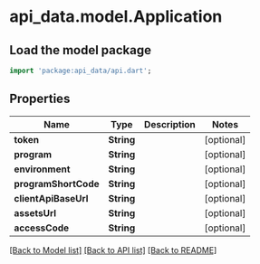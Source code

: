 # api_data.model.Application

## Load the model package
```dart
import 'package:api_data/api.dart';
```

## Properties
Name | Type | Description | Notes
------------ | ------------- | ------------- | -------------
**token** | **String** |  | [optional] 
**program** | **String** |  | [optional] 
**environment** | **String** |  | [optional] 
**programShortCode** | **String** |  | [optional] 
**clientApiBaseUrl** | **String** |  | [optional] 
**assetsUrl** | **String** |  | [optional] 
**accessCode** | **String** |  | [optional] 

[[Back to Model list]](../README.md#documentation-for-models) [[Back to API list]](../README.md#documentation-for-api-endpoints) [[Back to README]](../README.md)


